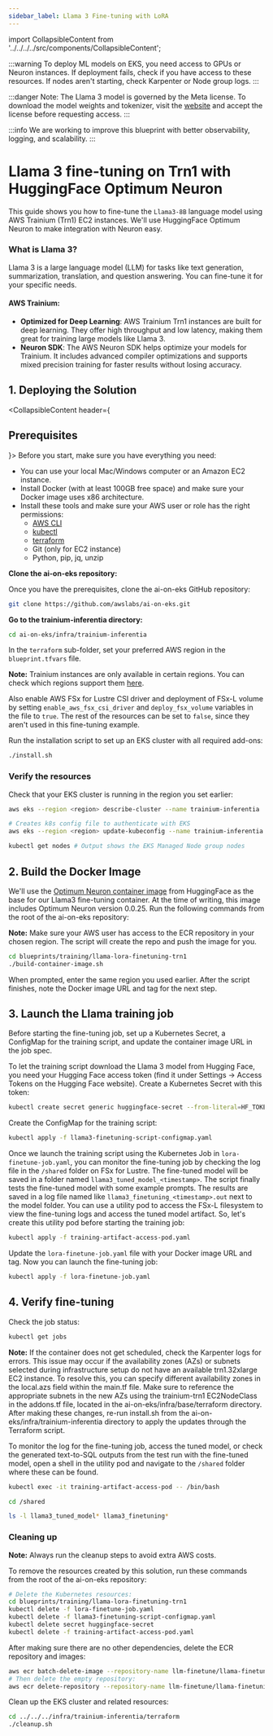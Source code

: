 ```yaml
---
sidebar_label: Llama 3 Fine-tuning with LoRA
---
```

import CollapsibleContent from '../../../../src/components/CollapsibleContent';

:::warning
To deploy ML models on EKS, you need access to GPUs or Neuron instances. If deployment fails, check if you have access to these resources. If nodes aren't starting, check Karpenter or Node group logs.
:::

:::danger
Note: The Llama 3 model is governed by the Meta license. To download the model weights and tokenizer, visit the [website](https://ai.meta.com/) and accept the license before requesting access.
:::

:::info
We are working to improve this blueprint with better observability, logging, and scalability.
:::

# Llama 3 fine-tuning on Trn1 with HuggingFace Optimum Neuron

This guide shows you how to fine-tune the `Llama3-8B` language model using AWS Trainium (Trn1) EC2 instances. We'll use HuggingFace Optimum Neuron to make integration with Neuron easy.

### What is Llama 3?

Llama 3 is a large language model (LLM) for tasks like text generation, summarization, translation, and question answering. You can fine-tune it for your specific needs.

#### AWS Trainium:
- **Optimized for Deep Learning**: AWS Trainium Trn1 instances are built for deep learning. They offer high throughput and low latency, making them great for training large models like Llama 3.
- **Neuron SDK**: The AWS Neuron SDK helps optimize your models for Trainium. It includes advanced compiler optimizations and supports mixed precision training for faster results without losing accuracy.

## 1. Deploying the Solution

<CollapsibleContent header={<h2><span>Prerequisites</span></h2>}>
Before you start, make sure you have everything you need:
- You can use your local Mac/Windows computer or an Amazon EC2 instance.
- Install Docker (with at least 100GB free space) and make sure your Docker image uses x86 architecture.
- Install these tools and make sure your AWS user or role has the right permissions:
  * [AWS CLI](https://docs.aws.amazon.com/cli/latest/userguide/install-cliv2.html)
  * [kubectl](https://Kubernetes.io/docs/tasks/tools/)
  * [terraform](https://learn.hashicorp.com/tutorials/terraform/install-cli)
  * Git (only for EC2 instance)
  * Python, pip, jq, unzip

**Clone the ai-on-eks repository:**

Once you have the prerequisites, clone the ai-on-eks GitHub repository:

```bash
git clone https://github.com/awslabs/ai-on-eks.git
```

**Go to the trainium-inferentia directory:**

```bash
cd ai-on-eks/infra/trainium-inferentia
```

In the `terraform` sub-folder, set your preferred AWS region in the `blueprint.tfvars` file.

**Note:** Trainium instances are only available in certain regions. You can check which regions support them [here](https://repost.aws/articles/ARmXIF-XS3RO27p0Pd1dVZXQ/what-regions-have-aws-inferentia-and-trainium-instances).

Also enable AWS FSx for Lustre CSI driver and deployment of FSx-L volume by setting `enable_aws_fsx_csi_driver` and `deploy_fsx_volume` variables in the file to `true`. The rest of the resources can be set to `false`, since they aren't used in this fine-tuning example.

Run the installation script to set up an EKS cluster with all required add-ons:

```bash
./install.sh
```

### Verify the resources

Check that your EKS cluster is running in the region you set earlier:

```bash
aws eks --region <region> describe-cluster --name trainium-inferentia
```

```bash
# Creates k8s config file to authenticate with EKS
aws eks --region <region> update-kubeconfig --name trainium-inferentia

kubectl get nodes # Output shows the EKS Managed Node group nodes
```

</CollapsibleContent>

## 2. Build the Docker Image

We'll use the [Optimum Neuron container image](https://huggingface.co/docs/optimum-neuron/en/containers) from HuggingFace as the base for our Llama3 fine-tuning container. At the time of writing, this image includes Optimum Neuron version 0.0.25. Run the following commands from the root of the ai-on-eks repository:

**Note:** Make sure your AWS user has access to the ECR repository in your chosen region. The script will create the repo and push the image for you.

```bash
cd blueprints/training/llama-lora-finetuning-trn1
./build-container-image.sh
```
When prompted, enter the same region you used earlier. After the script finishes, note the Docker image URL and tag for the next step.

## 3. Launch the Llama training job

Before starting the fine-tuning job, set up a Kubernetes Secret, a ConfigMap for the training script, and update the container image URL in the job spec.

To let the training script download the Llama 3 model from Hugging Face, you need your Hugging Face access token (find it under Settings → Access Tokens on the Hugging Face website). Create a Kubernetes Secret with this token:

```bash
kubectl create secret generic huggingface-secret --from-literal=HF_TOKEN=<HF_TOKEN>
```

Create the ConfigMap for the training script:

```bash
kubectl apply -f llama3-finetuning-script-configmap.yaml
```

Once we launch the training script using the Kubernetes Job in `lora-finetune-job.yaml`, you can monitor the fine-tuning job by checking the log file in the `/shared` folder on FSx for Lustre. The fine-tuned model will be saved in a folder named `llama3_tuned_model_<timestamp>`. The script finally tests the fine-tuned model with some example prompts. The results are saved in a log file named like `llama3_finetuning_<timestamp>.out` next to the model folder. You can use a utility pod to access the FSx-L filesystem to view the fine-tuning logs and access the tuned model artifact. So, let's create this utility pod before starting the training job:

```bash
kubectl apply -f training-artifact-access-pod.yaml
```

Update the `lora-finetune-job.yaml` file with your Docker image URL and tag. Now you can launch the fine-tuning job:

```bash
kubectl apply -f lora-finetune-job.yaml
```

## 4. Verify fine-tuning

Check the job status:

```bash
kubectl get jobs
```

**Note:** If the container does not get scheduled, check the Karpenter logs for errors. This issue may occur if the availability zones (AZs) or subnets selected during infrastructure setup do not have an available trn1.32xlarge EC2 instance. To resolve this, you can specify different availability zones in the local.azs field within the main.tf file. Make sure to reference the appropriate subnets in the new AZs using the trainium-trn1 EC2NodeClass in the addons.tf file, located in the ai-on-eks/infra/base/terraform directory. After making these changes, re-run install.sh from the ai-on-eks/infra/trainium-inferentia directory to apply the updates through the Terraform script.

To monitor the log for the fine-tuning job, access the tuned model, or check the generated text-to-SQL outputs from the test run with the fine-tuned model, open a shell in the utility pod and navigate to the `/shared`  folder where these can be found.

```bash
kubectl exec -it training-artifact-access-pod -- /bin/bash

cd /shared

ls -l llama3_tuned_model* llama3_finetuning*
```

### Cleaning up

**Note:** Always run the cleanup steps to avoid extra AWS costs.

To remove the resources created by this solution, run these commands from the root of the ai-on-eks repository:

```bash
# Delete the Kubernetes resources:
cd blueprints/training/llama-lora-finetuning-trn1
kubectl delete -f lora-finetune-job.yaml
kubectl delete -f llama3-finetuning-script-configmap.yaml
kubectl delete secret huggingface-secret
kubectl delete -f training-artifact-access-pod.yaml
```

After making sure there are no other dependencies, delete the ECR repository and images:

```bash
aws ecr batch-delete-image --repository-name llm-finetune/llama-finetuning-trn --image-ids imageTag=feature-lora --region $(cat .eks_region)
# Then delete the empty repository:
aws ecr delete-repository --repository-name llm-finetune/llama-finetuning-trn --region $(cat .eks_region)
```

Clean up the EKS cluster and related resources:

```bash
cd ../../../infra/trainium-inferentia/terraform
./cleanup.sh
```
